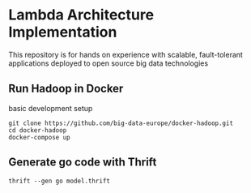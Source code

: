 # Lambda Architecture Implementation

This repository is for hands on experience with scalable, fault-tolerant applications deployed to open source big data technologies

## Run Hadoop in Docker
basic development setup
```
git clone https://github.com/big-data-europe/docker-hadoop.git
cd docker-hadoop
docker-compose up
```

## Generate go code with Thrift 
```
thrift --gen go model.thrift
```